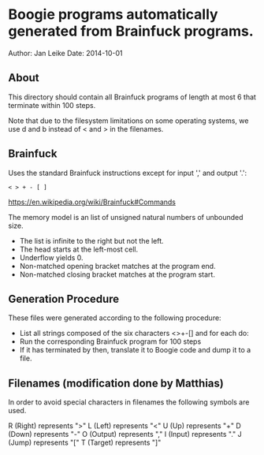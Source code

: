 # Boogie programs automatically generated from Brainfuck programs.

Author: Jan Leike
Date: 2014-10-01


## About

This directory should contain all Brainfuck programs of length at most 6
that terminate within 100 steps.

Note that due to the filesystem limitations on some operating systems,
we use d and b instead of < and > in the filenames.


## Brainfuck

Uses the standard Brainfuck instructions except for input ',' and output '.':

    < > + - [ ]

https://en.wikipedia.org/wiki/Brainfuck#Commands

The memory model is an list of unsigned natural numbers of unbounded size.
* The list is infinite to the right but not the left.
* The head starts at the left-most cell.
* Underflow yields 0.
* Non-matched opening bracket matches at the program end.
* Non-matched closing bracket matches at the program start.


## Generation Procedure

These files were generated according to the following procedure:
* List all strings composed of the six characters <>+-[] and for each do:
* Run the corresponding Brainfuck program for 100 steps
* If it has terminated by then,
  translate it to Boogie code and dump it to a file.


## Filenames (modification done by Matthias)

In order to avoid special characters in filenames the following symbols are 
used.

R (Right)  represents ">"
L (Left)   represents "<"
U (Up)     represents "+"
D (Down)   represents "-"
O (Output) represents ","
I (Input)  represents "."
J (Jump)   represents "["
T (Target) represents "]"
